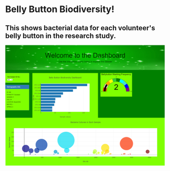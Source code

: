 # Belly Button Biodiversity!

## This shows bacterial data for each volunteer's belly button in the research study.

![Finished_Product](https://github.com/Super-Manda/Belly-Button-Biodiversity/blob/main/images/Finished_Product.png)
